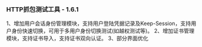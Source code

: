### HTTP抓包测试工具 - 1.6.1
1、增加用户会话身份管理模块，支持用户登陆凭据记录及Keep-Session，支持用户身份快速切换，可用于多用户身份切换测试(如越权测试等)。
2、增加证书管理模块，支持证书导入，支持证书双向认证。
3、部分界面优化
